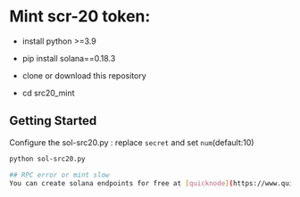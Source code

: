 # Mint scr-20 token:

- install python >=3.9
- pip install solana==0.18.3

- clone or download this repository
- cd src20_mint

## Getting Started
Configure the sol-src20.py : replace ```secret``` and set ```num```(default:10)

```bash
python sol-src20.py

## RPC error or mint slow
You can create solana endpoints for free at [quicknode](https://www.quicknode.com) or [helius](https://dev.helius.xyz/)
